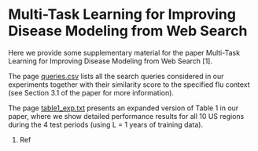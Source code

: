 # Multi-Task Learning for Improving Disease Modeling from Web Search

Here we provide some supplementary material for the paper Multi-Task Learning for Improving Disease Modeling from Web Search [1].

The page <a href="URL">queries.csv</a> lists all the search queries considered in our experiments together with their similarity score to the specified flu context (see Section 3.1 of the paper for more information).

The page <a href="URL">table1_exp.txt</a> presents an expanded version of Table 1 in our paper, where we show detailed performance results for all 10 US regions during the 4 test periods (using L = 1 years of training data).

<ol>
  <li>Ref</li>
</ol>
